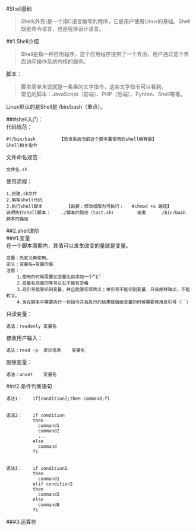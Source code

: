 #Shell基础  
> Shell(外壳)是一个用C语言编写的程序，它是用户使用Linux的基础。Shell既是命令语言，也是程序设计语言。    

##1.Shell介绍
> Shell是指一种应用程序，这个应用程序提供了一个界面，用户通过这个界面访问操作系统内核的服务。  

脚本：  
> 脚本简单来说就是一条条的文字指令，这些文字指令可以看到。  
常见的脚本：JavaScript（前端）、PHP（后端）、Pyhton、Shell等等。  

Linux默认的是Shell是	/bin/bash（重点）。  

###shell入门：  
代码规范：

	#!/bin/bash			【告诉系统当前这个脚本要使用的shell解释器】
	Shell相关指令
文件命名规范：

	文件名.sh
使用流程：

	1.创建.sh文件
	2.编写shell代码
	3.执行shell脚本			【前提：修改权限为可执行：	#chmod +x 路径】
	说明执行shell脚本：	./脚本的路径（tast.sh）		或者		/bin/bash	脚本的路径


##2.shell进阶  
###1.变量  
在一个脚本周期内，其值可以发生改变的量就是变量。   

	变量：先定义再使用。
	定义：变量名=变量的值
	注意：
		1.使用的时候需要在变量名前添加一个“$”
		2.变量名后面的等号左右不能有空格
		3.双引号能够识别变量，并且能够实现转义；单引号不能识别变量，只会原样输出，不能转义。
		4.当在脚本中需要执行一些指令并且执行的结果赋值给变量的时候需要使用反引号（``）
只读变量：  

	语法：readonly	变量名  
接收用户输入：

	语法：read	-p 	提示信息	变量名
删除变量：

	语法：unset	变量名

###2.条件判断语句  

	语法1：	if[condition];then command;fi


	语法2：	if comdition
			  then
			  	command1
				command2
				...
		      else
				command
			  fi


	语法3：	if condition1
			  then
				conmand1
			  elif condition2
			  then
				command2
			  else
				commandN
			  fi

###3.运算符